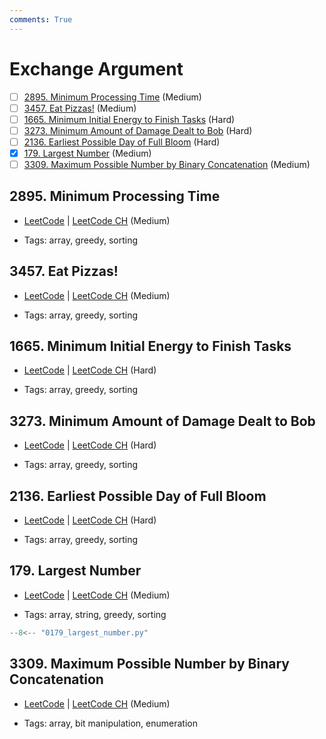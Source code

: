 ```yaml
---
comments: True
---
```


# Exchange Argument

- [ ] [2895. Minimum Processing Time](https://leetcode.cn/problems/minimum-processing-time/) (Medium)
- [ ] [3457. Eat Pizzas!](https://leetcode.cn/problems/eat-pizzas/) (Medium)
- [ ] [1665. Minimum Initial Energy to Finish Tasks](https://leetcode.cn/problems/minimum-initial-energy-to-finish-tasks/) (Hard)
- [ ] [3273. Minimum Amount of Damage Dealt to Bob](https://leetcode.cn/problems/minimum-amount-of-damage-dealt-to-bob/) (Hard)
- [ ] [2136. Earliest Possible Day of Full Bloom](https://leetcode.cn/problems/earliest-possible-day-of-full-bloom/) (Hard)
- [x] [179. Largest Number](https://leetcode.cn/problems/largest-number/) (Medium)
- [ ] [3309. Maximum Possible Number by Binary Concatenation](https://leetcode.cn/problems/maximum-possible-number-by-binary-concatenation/) (Medium)

## 2895. Minimum Processing Time

-   [LeetCode](https://leetcode.com/problems/minimum-processing-time/) | [LeetCode CH](https://leetcode.cn/problems/minimum-processing-time/) (Medium)

-   Tags: array, greedy, sorting

## 3457. Eat Pizzas!

-   [LeetCode](https://leetcode.com/problems/eat-pizzas/) | [LeetCode CH](https://leetcode.cn/problems/eat-pizzas/) (Medium)

-   Tags: array, greedy, sorting

## 1665. Minimum Initial Energy to Finish Tasks

-   [LeetCode](https://leetcode.com/problems/minimum-initial-energy-to-finish-tasks/) | [LeetCode CH](https://leetcode.cn/problems/minimum-initial-energy-to-finish-tasks/) (Hard)

-   Tags: array, greedy, sorting

## 3273. Minimum Amount of Damage Dealt to Bob

-   [LeetCode](https://leetcode.com/problems/minimum-amount-of-damage-dealt-to-bob/) | [LeetCode CH](https://leetcode.cn/problems/minimum-amount-of-damage-dealt-to-bob/) (Hard)

-   Tags: array, greedy, sorting

## 2136. Earliest Possible Day of Full Bloom

-   [LeetCode](https://leetcode.com/problems/earliest-possible-day-of-full-bloom/) | [LeetCode CH](https://leetcode.cn/problems/earliest-possible-day-of-full-bloom/) (Hard)

-   Tags: array, greedy, sorting

## 179. Largest Number

-   [LeetCode](https://leetcode.com/problems/largest-number/) | [LeetCode CH](https://leetcode.cn/problems/largest-number/) (Medium)

-   Tags: array, string, greedy, sorting

```python title="179. Largest Number - Python Solution"
--8<-- "0179_largest_number.py"
```

## 3309. Maximum Possible Number by Binary Concatenation

-   [LeetCode](https://leetcode.com/problems/maximum-possible-number-by-binary-concatenation/) | [LeetCode CH](https://leetcode.cn/problems/maximum-possible-number-by-binary-concatenation/) (Medium)

-   Tags: array, bit manipulation, enumeration
